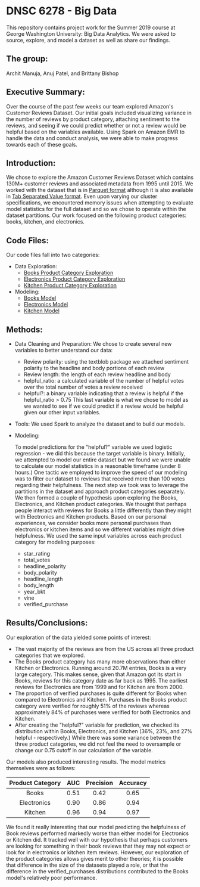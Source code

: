 # DNSC 6278 - Big Data
This repository contains project work for the Summer 2019 course at George Washington University: Big Data Analytics. We were asked to source, explore, and model a dataset as well as share our findings. 

## The group:
Archit Manuja, Anuj Patel, and Brittany Bishop

## Executive Summary:
Over the course of the past few weeks our team explored Amazon's Customer Reviews Dataset. Our initial goals included visualizing variance in the number of reviews by product category, attaching sentiment to the reviews, and seeing if we could predict whether or not a review would be helpful based on the variables available. Using Spark on Amazon EMR to handle the data and conduct analysis, we were able to make progress towards each of these goals. 

## Introduction:
We chose to explore the Amazon Customer Reviews Dataset which contains 130M+ customer reviews and associated metadata from 1995 until 2015. We worked with the dataset that is in <a href="s3://amazon-reviews-pds/parquet/" rel="nofollow">Parquet format</a> although it is also available in <a href="s3://amazon-reviews-pds/tsv/" rel="nofollow">Tab Separated Value format</a>. Even upon varying our cluster specifications, we encountered memory issues when attempting to evaluate model statistics for the full dataset and so  we chose to operate within the dataset partitions. Our work focused on the following product categories: books, kitchen, and electronics.

## Code Files:
Our code files fall into two categories:
* Data Exploration:
  * <a href="https://github.com/britcbish/gwu-big-data/blob/master/Data%20Exploration%20-%20Books.ipynb" rel="nofollow">Books Product Category Exploration</a>
  * <a href="https://github.com/britcbish/gwu-big-data/blob/master/Data%20Exploration%20-%20Electronics.ipynb" rel="nofollow">Electronics Product Category Exploration</a>
  * <a href="https://github.com/britcbish/gwu-big-data/blob/master/Data%20Exploration%20-%20Kitchen.ipynb" rel="nofollow">Kitchen Product Category Exploration</a>
* Modeling:
  * <a href="https://github.com/britcbish/gwu-big-data/blob/master/Amazon%20Reviews%20-%20Model%20Books.ipynb" rel = "nofollow">Books Model</a>
  * <a href="https://github.com/britcbish/gwu-big-data/blob/master/Amazon%20Reviews%20-%20Model%20Electronics.ipynb" rel = "nofollow">Electronics Model</a>
  * <a href="https://github.com/britcbish/gwu-big-data/blob/master/Amazon%20Reviews%20-%20Model%20Kitchen.ipynb" rel = "nofollow">Kitchen Model</a>

## Methods:
* Data Cleaning and Preparation:
  We chose to create several new variables to better understand our data:
   * Review polarity: using the textblob package we attached sentiment polarity to the headline and body portions of each review
   * Review length: the length of each review headline and body
   * helpful_ratio: a calculated variable of the number of helpful votes over the total number of votes a review received
   * helpful?: a binary variable indicating that a review is helpful if the helpful_ratio > 0.75
  This last variable is what we chose to model as we wanted to see if we could predict if a review would be helpful given our other input variables.
 * Tools:
  We used Spark to analyze the dataset and to build our models.
 * Modeling:
   
   To model predictions for the "helpful?" variable we used logistic regression - we did this because the target variable is binary. Initially, we attempted to model our entire dataset but we found we were unable to calculate our model statistics in a reasonable timeframe (under 8 hours.) One tactic we employed to improve the speed of our modeling was to filter our dataset to reviews that received more than 100 votes regarding their helpfulness. The next step we took was to leverage the partitions in the dataset and approach product categories separately. We then formed a couple of hypothesis upon exploring the Books, Electronics, and Kitchen product categories. We thought that perhaps people interact with reviews for Books a little differently than they might with Electronics and Kitchen products. Based on our personal experiences, we consider books more personal purchases than electronics or kitchen items and so we different variables might drive helpfulness. We used the same input variables across each product category for modeling purposes:
   * star_rating
   * total_votes
   * headline_polarity
   * body_polarity
   * headline_length
   * body_length
   * year_bkt
   * vine
   * verified_purchase
  
## Results/Conclusions:
Our exploration of the data yielded some points of interest:
 * The vast majority of the reviews are from the US across all three product categories that we explored.
 * The Books product category has many more observations than either Kitchen or Electronics. Running around 20.7M entries, Books is a very large category. This makes sense, given that Amazon got its start in Books, reviews for this category date as far back as 1995. The earliest reviews for Electronics are from 1999 and for Kitchen are from 2000.
 * The proportion of verified purchases is quite different for Books when compared to Electronics and Kitchen. Purchases in the Books product category were verified for roughly 51% of the reviews whereas approximately 84% of purchases were verified for both Electronics and Kitchen.
 * After creating the "helpful?" variable for prediction, we checked its distribution within Books, Electronics, and Kitchen (36%, 23%, and 27% helpful - respectively.) While there was some variance between the three product categories, we did not feel the need to oversample or change our 0.75 cutoff in our calculation of the variable. 

Our models also produced interesting results. The model metrics themselves were as follows:

| Product Category | AUC | Precision | Accuracy |
| :-----: | :----: | :----: | :----: |
| Books | 0.51 | 0.42 | 0.65 |
| Electronics | 0.90 | 0.86 | 0.94 |
| Kitchen | 0.96 | 0.94 | 0.97 |

We found it really interesting that our model predicting the helpfulness of Book reviews performed markedly worse than either model for Electronics or Kitchen did. It tracked well with our hypothesis that perhaps customers are looking for something in their book reviews that they may not expect or look for in electronics or kitchen item reviews. However, our exploration of the product categories allows gives merit to other theories; it is possible that difference in the size of the datasets played a role, or that the difference in the verified_purchases distributions contributed to the Books model's relatively poor performance.


 
